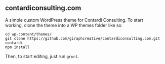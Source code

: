 ## contardiconsulting.com

A simple custom WordPress theme for Contardi Consulting. To start working, clone the theme into a WP themes folder like so:

```shell
cd wp-content/themes/
git clone https://github.com/giraphcreative/contardiconsulting.com.git contardi
npm install
```

Then, to start editing, just run `grunt`.

